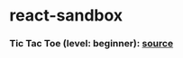# react-sandbox

### Tic Tac Toe (level: beginner): [source](https://reactjs.org/tutorial/tutorial.html)